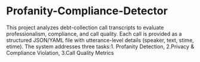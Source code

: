 # Profanity-Compliance-Detector
This project analyzes debt-collection call transcripts to evaluate professionalism, compliance, and call quality. Each call is provided as a structured JSON/YAML file with utterance-level details (speaker, text, stime, etime). The system addresses three tasks:1. Profanity Detection, 2.Privacy &amp; Compliance Violation, 3.Call Quality Metrics
